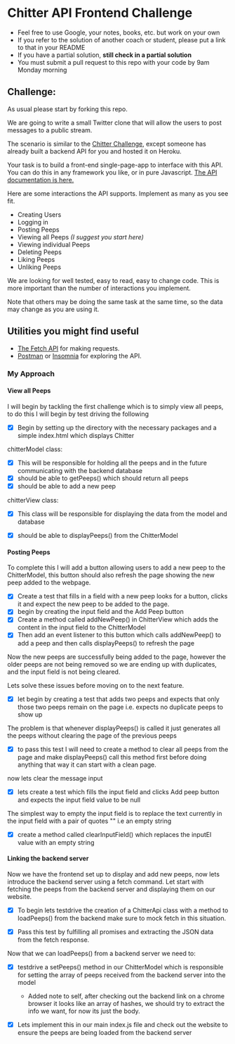 # Chitter API Frontend Challenge

* Feel free to use Google, your notes, books, etc. but work on your own
* If you refer to the solution of another coach or student, please put a link to that in your README
* If you have a partial solution, **still check in a partial solution**
* You must submit a pull request to this repo with your code by 9am Monday morning

Challenge:
-------

As usual please start by forking this repo.

We are going to write a small Twitter clone that will allow the users to post messages to a public stream.

The scenario is similar to the [Chitter Challenge](https://github.com/makersacademy/chitter-challenge), except someone has already built a backend API for you and hosted it on Heroku.

Your task is to build a front-end single-page-app to interface with this API. You can do this in any framework you like, or in pure Javascript. [The API documentation is here.](https://github.com/makersacademy/chitter_api_backend)

Here are some interactions the API supports. Implement as many as you see fit.

* Creating Users
* Logging in
* Posting Peeps
* Viewing all Peeps *(I suggest you start here)*
* Viewing individual Peeps
* Deleting Peeps
* Liking Peeps
* Unliking Peeps

We are looking for well tested, easy to read, easy to change code. This is more important than the number of interactions you implement.

Note that others may be doing the same task at the same time, so the data may change as you are using it.

## Utilities you might find useful

* [The Fetch API](https://developer.mozilla.org/en-US/docs/Web/API/Fetch_API/Using_Fetch) for making requests.
* [Postman](https://www.getpostman.com/) or [Insomnia](https://insomnia.rest/) for exploring the API.


### My Approach


#### View all Peeps

I will begin by tackling the first challenge which is to simply view all peeps, to do this I will begin by test driving the following

- [x] Begin by setting up the directory with the necessary packages and a simple index.html which displays Chitter

chitterModel class:
- [x] This will be responsible for holding all the peeps and in the future communicating with the backend database
- [x] should be able to getPeeps() which should return all peeps
- [x] should be able to add a new peep

chitterView class:
- [x] This class will be responsible for displaying the data from the model and database
- [x] should be able to displayPeeps() from the ChitterModel 


#### Posting Peeps

To complete this I will add a button allowing users to add a new peep to the ChitterModel, this button should also refresh the page showing the new peep added to the webpage.

- [x] Create a test that fills in a field with a new peep looks for a button, clicks it and expect the new peep to be added to the page.
- [x] begin by creating the input field and the Add Peep button
- [x] Create a method called addNewPeep() in ChitterView which adds the content in the input field to the ChitterModel
- [x] Then add an event listener to this button which calls addNewPeep() to add a peep and then calls displayPeeps() to refresh the page

Now the new peeps are successfully being added to the page, however the older peeps are not being removed so we are ending up with duplicates, and the input field is not being cleared.

Lets solve these issues before moving on to the next feature.

- [x] let begin by creating a test that adds two peeps and expects that only those two peeps remain on the page i.e. expects no duplicate peeps to show up

The problem is that whenever displayPeeps() is called it just generates all the peeps without clearing the page of the previous peeps
- [x] to pass this test I will need to create a method to clear all peeps from the page and make displayPeeps() call this method first before doing anything that way it can start with a clean page.

now lets clear the message input
- [x] lets create a test which fills the input field and clicks Add peep button and expects the input field value to be null

The simplest way to empty the input field is to replace the text currently in the input field with a pair of quotes "" i.e an empty string 
- [x] create a method called clearInputField() which replaces the inputEl value with an empty string


#### Linking the backend server

Now we have the frontend set up to display and add new peeps, now lets introduce the backend server using a fetch command. Let start with fetching the peeps from the backend server and displaying them on our website.

- [x] To begin lets testdrive the creation of a ChitterApi class with a method to loadPeeps() from the backend make sure to mock fetch in this situation.

- [x] Pass this test by fulfilling all promises and extracting the JSON data from the fetch response. 

Now that we can loadPeeps() from a backend server we need to:
- [x] testdrive a setPeeps() method in our ChitterModel which is responsible for setting the array of peeps received from the backend server into the model
  - Added note to self, after checking out the backend link on a chrome browser it looks like an array of hashes, we should try to extract the info we want, for now its just the body.


- [x] Lets implement this in our main index.js file and check out the website to ensure the peeps are being loaded from the backend server